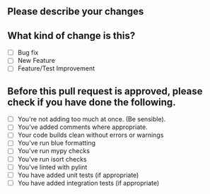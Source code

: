 ## Please describe your changes


## What kind of change is this?

- [ ] Bug fix
- [ ] New Feature
- [ ] Feature/Test Improvement

## Before this pull request is approved, please check if you have done the following.

- [ ] You're not adding too much at once. (Be sensible).
- [ ] You've added comments where appropriate.
- [ ] Your code builds clean without errors or warnings
- [ ] You've run blue formatting
- [ ] You've run mypy checks
- [ ] You've run isort checks
- [ ] You've linted with pylint
- [ ] You have added unit tests (if appropriate)
- [ ] You have added integration tests (if appropriate)